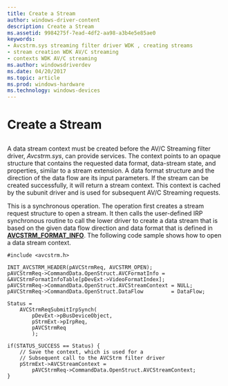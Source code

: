 ```yaml
---
title: Create a Stream
author: windows-driver-content
description: Create a Stream
ms.assetid: 9984275f-7ead-4df2-aa98-a3b4e5e85ae0
keywords:
- Avcstrm.sys streaming filter driver WDK , creating streams
- stream creation WDK AV/C streaming
- contexts WDK AV/C streaming
ms.author: windowsdriverdev
ms.date: 04/20/2017
ms.topic: article
ms.prod: windows-hardware
ms.technology: windows-devices
---
```


# Create a Stream


## <a href="" id="ddk-creating-a-stream-ksg"></a>


A data stream context must be created before the AV/C Streaming filter driver, *Avcstrm.sys*, can provide services. The context points to an opaque structure that contains the requested data format, data-stream state, and properties, similar to a stream extension. A data format structure and the direction of the data flow are its input parameters. If the stream can be created successfully, it will return a stream context. This context is cached by the subunit driver and is used for subsequent AV/C Streaming requests.

This is a synchronous operation. The operation first creates a stream request structure to open a stream. It then calls the user-defined IRP synchronous routine to call the lower driver to create a data stream that is based on the given data flow direction and data format that is defined in [**AVCSTRM\_FORMAT\_INFO**](https://msdn.microsoft.com/library/windows/hardware/ff554117). The following code sample shows how to open a data stream context.

```
#include <avcstrm.h>

INIT_AVCSTRM_HEADER(pAVCStrmReq, AVCSTRM_OPEN);
pAVCStrmReq->CommandData.OpenStruct.AVCFormatInfo =            &AVCStrmFormatInfoTable[pDevExt->VideoFormatIndex]; 
pAVCStrmReq->CommandData.OpenStruct.AVCStreamContext = NULL;
pAVCStrmReq->CommandData.OpenStruct.DataFlow         = DataFlow;

Status = 
    AVCStrmReqSubmitIrpSynch( 
        pDevExt->pBusDeviceObject,
        pStrmExt->pIrpReq,
        pAVCStrmReq
        );

if(STATUS_SUCCESS == Status) {
    // Save the context, which is used for a 
    // Subsequent call to the AVCStrm filter driver    
    pStrmExt->AVCStreamContext = 
        pAVCStrmReq->CommandData.OpenStruct.AVCStreamContext;
}
```

 

 





